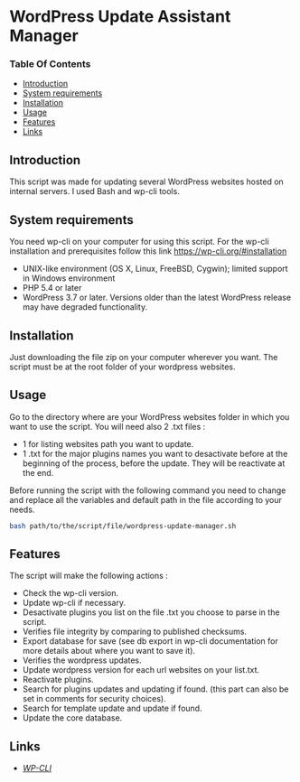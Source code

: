# WordPress Update Assistant Manager

### Table Of Contents
* [Introduction](#intro)
* [System requirements](#prerequisites)
* [Installation](#setup)
* [Usage](#usage)
* [Features](#features)
* [Links](#links)

## Introduction<a name="intro"></a>

This script was made for updating several WordPress websites hosted on internal servers.
I used Bash and wp-cli tools.

## System requirements<a name="prerequisites"></a>

You need wp-cli on your computer for using this script. 
For the wp-cli installation and prerequisites follow this link https://wp-cli.org/#installation

* UNIX-like environment (OS X, Linux, FreeBSD, Cygwin); limited support in Windows environment
* PHP 5.4 or later
* WordPress 3.7 or later. Versions older than the latest WordPress release may have degraded functionality.


## Installation<a name="setup"></a>

Just downloading the file zip on your computer wherever you want. 
The script must be at the root folder of your wordpress websites.

## Usage<a name="usage"></a>

Go to the directory where are your WordPress websites folder in which you want to use the script. 
You will need also 2 .txt files : 
* 1 for listing websites path you want to update.
* 1 .txt for the major plugins names you want to desactivate before at the beginning of the process, before the update. They will be reactivate at the end.

Before running the script with the following command you need to change and replace all the variables and default path in the file according to your needs.  

```bash
bash path/to/the/script/file/wordpress-update-manager.sh 
```

## Features<a name="features"></a>

The script will make the following actions : 
	
* Check the wp-cli version.
* Update wp-cli if necessary.
* Desactivate plugins you list on the file .txt you choose to parse in the script.
* Verifies file integrity by comparing to published checksums.
* Export database for save (see db export in wp-cli documentation for more details about where you want to save it).
* Verifies the wordpress updates.
* Update wordpress version for each url websites on your list.txt.
* Reactivate plugins.
* Search for plugins updates and updating if found. (this part can also be set in comments for security choices).
* Search for template update and update if found.
* Update the core database.

## Links<a name="links"></a>

* *[WP-CLI](https://wp-cli.org/fr/)*

